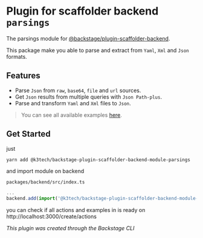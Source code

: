 # Plugin for scaffolder backend `parsings`

The parsings module for [@backstage/plugin-scaffolder-backend](https://www.npmjs.com/package/@backstage/plugin-scaffolder-backend).

This package make you able to parse and extract from `Yaml`, `Xml` and `Json` formats.

## Features

* Parse `Json` from `raw`, `base64`, `file` and `url` sources.
* Get `Json` results from multiple queries with `Json Path-plus`.
* Parse and transform `Yaml` and `Xml` files to `Json`.

> You can see all available examples [here](./exemples.md).

## Get Started

just 
```bash
yarn add @k3tech/backstage-plugin-scaffolder-backend-module-parsings
```
and import module on backend

`packages/backend/src/index.ts`
```ts
...
backend.add(import('@k3tech/backstage-plugin-scaffolder-backend-module-parsings'));

```

you can check if all actions and examples in is ready on http://localhost:3000/create/actions



_This plugin was created through the Backstage CLI_
